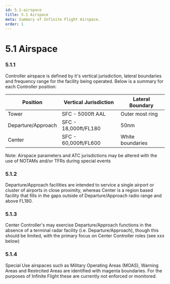 ```yaml
---
id: 5.1-airspace
title: 5.1 Airspace
meta: Summary of Infinite Flight Airspace.
order: 1
---
```


# 5.1 Airspace

 

### 5.1.1 

Controller airspace is defined by it's vertical jurisdiction, lateral boundaries and frequency range for the facility being operated. Below is a summary for each Controller position:



| Position           | Vertical Jurisdiction | Lateral Boundary |
| ------------------ | --------------------- | ---------------- |
| Tower              | SFC - 5000ft AAL      | Outer most ring  |
| Departure/Approach | SFC - 18,000ft/FL180  | 50nm             |
| Center             | SFC - 60,000ft/FL600  | White boundaries |

Note: Airspace parameters and ATC jurisdictions may be altered with the use of NOTAMs and/or TFRs during special events



### 5.1.2 

Departure/Approach facilities are intended to service a single airport or cluster of airports in close proximity, whereas Center is a region based facility that fills in the gaps outside of Departure/Approach radio range and above FL180.



### 5.1.3

Center Controller's may exercise Departure/Approach functions in the absence of a terminal radar facility (i.e. Departure/Approach), though this should be limited, with the primary focus on Center Controller roles (see xxx below)



### 5.1.4

Special Use airspaces such as Military Operating Areas (MOAS), Warning Areas and Restrcited Areas are identified with magenta boundaries. For the purposes of Infinite Flight these are currently not enforced or monitored.
